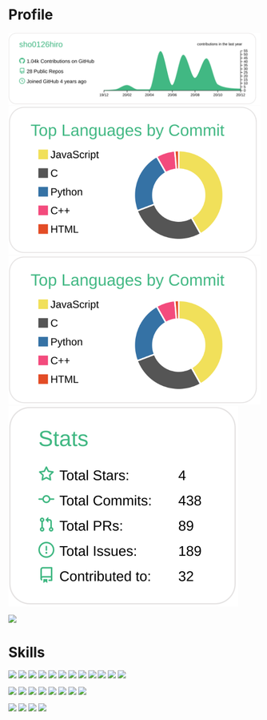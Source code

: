 # Profile
[![](https://raw.githubusercontent.com/sho0126hiro/sho0126hiro/main/profile-summary-card-output/vue/0-profile-details.svg)](https://github.com/vn7n24fzkq/github-profile-summary-cards)
[![](https://raw.githubusercontent.com/sho0126hiro/sho0126hiro/main/profile-summary-card-output/vue/2-most-commit-language.svg)](https://github.com/vn7n24fzkq/github-profile-summary-cards)
[![](https://raw.githubusercontent.com/sho0126hiro/sho0126hiro/main/profile-summary-card-output/vue/2-most-commit-language.svg)](https://github.com/vn7n24fzkq/github-profile-summary-cards)
[![](https://raw.githubusercontent.com/sho0126hiro/sho0126hiro/main/profile-summary-card-output/vue/3-stats.svg)](https://github.com/vn7n24fzkq/github-profile-summary-cards)

![](https://komarev.com/ghpvc/?username=sho0126hiro&color=green)

# Skills

![](https://img.shields.io/badge/-C-000?style=flat&logo=c)
![](https://img.shields.io/badge/-C++-000?style=flat&logo=cplusplus)
![](https://img.shields.io/badge/-Java-000?style=flat&logo=java)
![](https://img.shields.io/badge/-Kotlin-000?style=flat&logo=kotlin)
![](https://img.shields.io/badge/-Python-000?style=flat&logo=python)
![](https://img.shields.io/badge/-HTML-000?style=flat&logo=html5)
![](https://img.shields.io/badge/-CSS-000?style=flat&logo=css3)
![](https://img.shields.io/badge/-Javascript-000?style=flat&logo=javascript)
![](https://img.shields.io/badge/-Typescirpt-000?style=flat&logo=typescript)
![](https://img.shields.io/badge/-PHP-000?style=flat&logo=php)
![](https://img.shields.io/badge/-Go-000?style=flat&logo=go)
![](https://img.shields.io/badge/-Ruby-000?style=flat&logo=ruby)

![](https://img.shields.io/badge/-SpringBoot-000?style=flat&logo=spring)
![](https://img.shields.io/badge/-Pytorch-000?style=flat&logo=pytorch)
![](https://img.shields.io/badge/-Nodejs-000?style=flat&logo=node-dot-js)
![](https://img.shields.io/badge/-Reactjs-000?style=flat&logo=react)
![](https://img.shields.io/badge/-Nextjs-000?style=flat&logo=next-dot-js)
![](https://img.shields.io/badge/-Laravel-000?style=flat&logo=laravel)
![](https://img.shields.io/badge/-Ruby-on-Rails-000?style=flat&logo=ruby-on-rails)
![](https://img.shields.io/badge/-Mysql-000?style=flat&logo=mysql)

![](https://img.shields.io/badge/-Firebase-000?style=flat&logo=firebase)
![](https://img.shields.io/badge/-Heroku-000?style=flat&logo=heroku)
![](https://img.shields.io/badge/-Docker-000?style=flat&logo=docker)
![](https://img.shields.io/badge/-Elasticsearch-000?style=flat&logo=elasticsearch)

<!--
**sho0126hiro/sho0126hiro** is a ✨ _special_ ✨ repository because its `README.md` (this file) appears on your GitHub profile.

Here are some ideas to get you started:

- 🔭 I’m currently working on ...
- 🌱 I’m currently learning ...
- 👯 I’m looking to collaborate on ...
- 🤔 I’m looking for help with ...
- 💬 Ask me about ...
- 📫 How to reach me: ...
- 😄 Pronouns: ...
- ⚡ Fun fact: ...
-->
